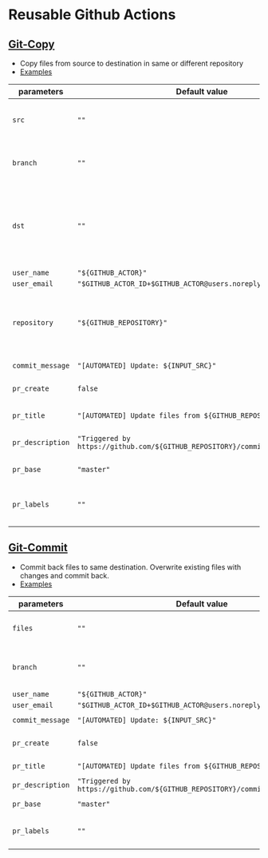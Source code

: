 # Reusable Github Actions

## [Git-Copy](https://github.com/0xsequence/actions/tree/master/git-copy)

- Copy files from source to destination in same or different repository
- [Examples](https://github.com/0xsequence/actions/blob/master/.github/workflows/git-copy.yml)

| parameters       | Default value                                                                 | Description                                                                                    |
|------------------|-------------------------------------------------------------------------------|------------------------------------------------------------------------------------------------|
| `src`            | `""`                                                                          | `"Can be a file, glob pattern (/**/*.json) or folder"`                                         |
| `branch`         | `""`                                                                          | `"Target branch. Created if does not exist"`                                                   |
| `dst`            | `""`                                                                          | `"Src destination. If destination does not end with slash it will rename the file while copy"` |
| `user_name`      | `"${GITHUB_ACTOR}"`                                                           | `"Git user"`                                                                                   |
| `user_email`     | `"$GITHUB_ACTOR_ID+$GITHUB_ACTOR@users.noreply.github.com"`                   | `"Git email"`                                                                                  |
| `repository`     | `"${GITHUB_REPOSITORY}"`                                                      | `"Target repository. If ommited then we use the same repository ( commit-back )"`              |
| `commit_message` | `"[AUTOMATED] Update: ${INPUT_SRC}"`                                          | `"Commit message"`                                                                             |
| `pr_create`      | `false`                                                                       | `"Create pull request or not."`                                                                | 
| `pr_title`       | `"[AUTOMATED] Update files from ${GITHUB_REPOSITORY}"`                        | `"Pull request title"`                                                                         |
| `pr_description` | `"Triggered by https://github.com/${GITHUB_REPOSITORY}/commit/${GITHUB_SHA}"` | `"Pull request description"`                                                                   |
| `pr_base`        | `"master"`                                                                    | `"Pull request base"`                                                                          |
| `pr_labels`      | `""`                                                                          | `"Pull request labels separated by comma"`                                                     | 

## [Git-Commit](https://github.com/0xsequence/actions/tree/master/git-commit)

- Commit back files to same destination. Overwrite existing files with changes and commit back.
- [Examples](https://github.com/0xsequence/actions/blob/master/.github/workflows/git-copy.yml)

| parameters       | Default value                                                                 | Description                                  |
|------------------|-------------------------------------------------------------------------------|----------------------------------------------|
| `files`          | `""`                                                                          | `"Can be a file, glob pattern (/**/*.json)"` |
| `branch`         | `""`                                                                          | `"Target branch. Created if does not exist"` |
| `user_name`      | `"${GITHUB_ACTOR}"`                                                           | `"Git user"`                                 |
| `user_email`     | `"$GITHUB_ACTOR_ID+$GITHUB_ACTOR@users.noreply.github.com"`                   | `"Git email"`                                |
| `commit_message` | `"[AUTOMATED] Update: ${INPUT_SRC}"`                                          | `"Commit message"`                           |
| `pr_create`      | `false`                                                                       | `"Create pull request or not."`              | 
| `pr_title`       | `"[AUTOMATED] Update files from ${GITHUB_REPOSITORY}"`                        | `"Pull request title"`                       |
| `pr_description` | `"Triggered by https://github.com/${GITHUB_REPOSITORY}/commit/${GITHUB_SHA}"` | `"Pull request description"`                 |
| `pr_base`        | `"master"`                                                                    | `"Pull request base"`                        |
| `pr_labels`      | `""`                                                                          | `"Pull request labels separated by comma"`   | 

